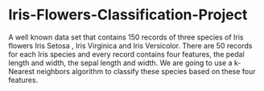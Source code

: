 # Iris-Flowers-Classification-Project
A well known data set that contains 150 records of three species of Iris flowers Iris Setosa , Iris Virginica and Iris Versicolor. There are 50 records for each Iris species and every record contains four features, the pedal length and width, the sepal length and width. We are going to use a k-Nearest neighbors algorithm to classify these species based on these four features.
